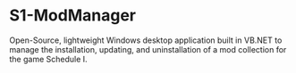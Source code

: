 # S1-ModManager
Open-Source, lightweight Windows desktop application built in VB.NET to manage the installation, updating, and uninstallation of a mod collection for the game Schedule I.
